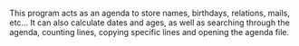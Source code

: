 This program acts as an agenda to store names, birthdays, relations, mails, etc... 
It can also calculate dates and ages, as well as searching through the agenda, counting lines, copying specific lines and opening the agenda file.
